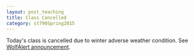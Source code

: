 ```yaml
---
layout: post_teaching
title: Class Cancelled
category: st790Spring2015
---
```


Today's class is cancelled due to winter adverse weather condition. See [WolfAlert announcement](https://www.ncsu.edu/emergency-information/wolfalert-01-14-15.php).

